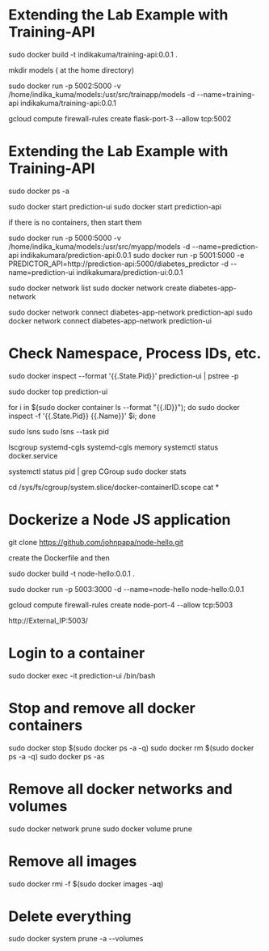# Extending the Lab Example with Training-API

sudo docker build -t indikakuma/training-api:0.0.1 .

mkdir models  ( at the home directory)

sudo docker run -p  5002:5000 -v /home/indika_kuma/models:/usr/src/trainapp/models -d --name=training-api indikakuma/training-api:0.0.1

gcloud compute firewall-rules create flask-port-3 --allow tcp:5002


# Extending the Lab Example with Training-API


sudo docker ps -a

sudo docker start prediction-ui
sudo docker start prediction-api

if there is no containers, then start them 

sudo docker run -p  5000:5000 -v /home/indika_kuma/models:/usr/src/myapp/models -d --name=prediction-api indikakumara/prediction-api:0.0.1
sudo docker run -p 5001:5000 -e PREDICTOR_API=http://prediction-api:5000/diabetes_predictor -d --name=prediction-ui indikakumara/prediction-ui:0.0.1


sudo docker network list
sudo docker network create diabetes-app-network 

sudo docker network connect diabetes-app-network prediction-api
sudo docker network connect diabetes-app-network prediction-ui


# Check Namespace, Process IDs, etc.

sudo docker inspect --format '{{.State.Pid}}' prediction-ui | pstree -p 

sudo docker top prediction-ui

for i in $(sudo docker container ls --format "{{.ID}}"); do sudo docker inspect -f '{{.State.Pid}} {{.Name}}' $i; done

sudo lsns 
sudo lsns --task pid


lscgroup 
systemd-cgls
systemd-cgls memory
systemctl status docker.service

systemctl status pid | grep CGroup
sudo docker stats


cd /sys/fs/cgroup/system.slice/docker-containerID.scope
cat *


# Dockerize a Node JS application

git clone https://github.com/johnpapa/node-hello.git

create the Dockerfile and then

sudo docker build -t node-hello:0.0.1 .

sudo docker run -p  5003:3000 -d --name=node-hello node-hello:0.0.1

gcloud compute firewall-rules create node-port-4 --allow tcp:5003

http://External_IP:5003/


# Login to a container

sudo docker exec -it prediction-ui /bin/bash

# Stop and remove all docker containers

sudo docker stop $(sudo docker ps -a -q)
sudo docker rm $(sudo docker ps -a -q)
sudo docker ps -as


# Remove all docker networks and volumes

sudo docker network prune
sudo docker volume prune

# Remove all images

sudo docker rmi -f $(sudo docker images -aq)

# Delete everything

sudo docker system prune -a --volumes
